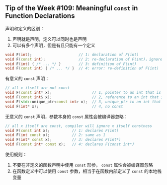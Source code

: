 ## Tip of the Week #109: Meaningful `const` in Function Declarations

声明和定义的区别：

1. 声明就是声明，定义可以同时也是声明
2. 可以有多个声明，但是有且只能有一个定义

```c++
void F(int);                     // 1: declaration of F(int)
void F(const int);               // 2: re-declaration of F(int)，ignore constness
void F(int) { /* ... */ }        // 3: definition of F(int)
void F(const int) { /* ... */ }  // 4: error: re-definition of F(int)
```

有意义的 `const` 声明：

```c++
// all x itself are not const
void F(const int* x);                  // 1, pointer to an int that is const
void F(const int& x);                  // 2, reference to an int that is const
void F(std::unique_ptr<const int> x);  // 3, unique_ptr to an int that is const
void F(int* x);                        // 4, no const
```

无意义的 `const` 声明，参数本身的 `const` 属性会被编译器忽略：

```c++
// all x itself are const, compiler will ignore x itself constness
void F(const int x);          // 1: declares F(int)
void F(int const x);          // 2: same as 1
void F(int* const x);         // 3: declares F(int*)
void F(const int* const x);   // 4: declares F(const int*)
```

使用规则：

1. 不要在非定义的函数声明中使用 `const` 形参， `const` 属性会被编译器忽略
2. 在函数定义中可以使用 `const` 参数，相当于在函数内部定义了 `const` 的本地栈变量

